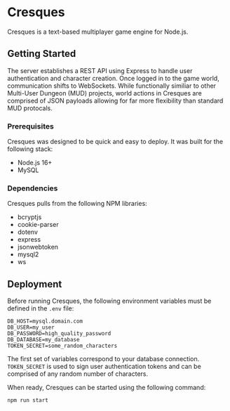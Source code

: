 # Cresques

Cresques is a text-based multiplayer game engine for Node.js.

## Getting Started

The server establishes a REST API using Express to handle user authentication and character creation. Once logged in to the game world, communication shifts to WebSockets. While functionally similiar to other Multi-User Dungeon (MUD) projects, world actions in Cresques are comprised of JSON payloads allowing for far more flexibility than standard MUD protocals.

### Prerequisites

Cresques was designed to be quick and easy to deploy. It was built for the following stack:

- Node.js 16+
- MySQL

### Dependencies

Cresques pulls from the following NPM libraries:

- bcryptjs
- cookie-parser
- dotenv
- express
- jsonwebtoken
- mysql2
- ws

## Deployment

Before running Cresques, the following environment variables must be defined in the `.env` file:

```
DB_HOST=mysql.domain.com
DB_USER=my_user
DB_PASSWORD=high_quality_password
DB_DATABASE=my_database
TOKEN_SECRET=some_random_characters
```

The first set of variables correspond to your database connection. `TOKEN_SECRET` is used to sign user authentication tokens and can be comprised of any random number of characters.

When ready, Cresques can be started using the following command:

```
npm run start 
```